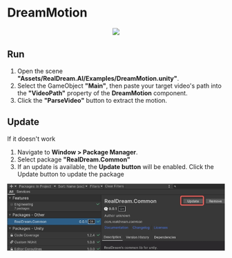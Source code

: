
# DreamMotion
<p align="center"><img src="./Docs/Gifs/Header.gif?raw=true" width="512"></p> 


## Run 
1. Open the scene **"Assets/RealDream.AI/Examples/DreamMotion.unity"**.
2. Select the GameObject **"Main"**, then paste your target video's path into the **"VideoPath"** property of the **DreamMotion** component.
3. Click the **"ParseVideo"** button to extract the motion. 
   

## Update
If it doesn't work
1. Navigate to **Window > Package Manager**. 
2. Select package **"RealDream.Common"**
3. If an update is available, the **Update button**  will be enabled. Click the Update button to update the package
<p align="center"><img src="./Docs/Gifs/Update.jpg?raw=true" width="512"></p> 